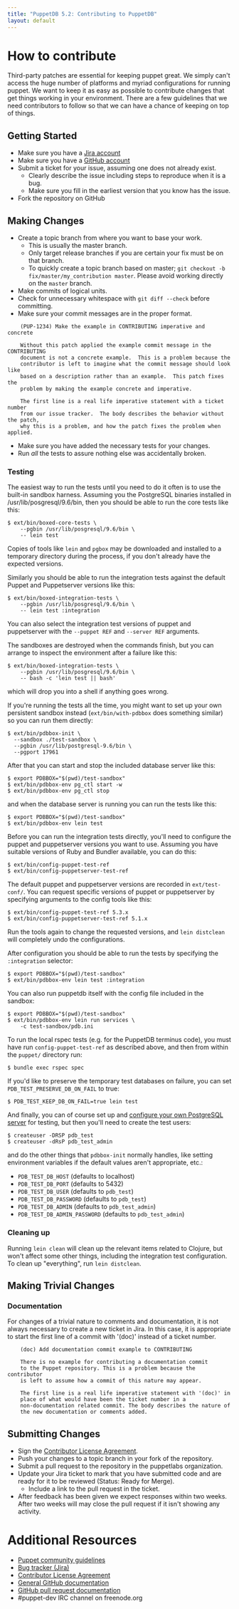 ```yaml
---
title: "PuppetDB 5.2: Contributing to PuppetDB"
layout: default
---
```


[configure_postgres]: ./configure.markdown#using-postgresql

# How to contribute

Third-party patches are essential for keeping puppet great. We simply can't
access the huge number of platforms and myriad configurations for running
puppet. We want to keep it as easy as possible to contribute changes that
get things working in your environment. There are a few guidelines that we
need contributors to follow so that we can have a chance of keeping on
top of things.

## Getting Started

* Make sure you have a [Jira account](http://tickets.puppetlabs.com)
* Make sure you have a [GitHub account](https://github.com/signup/free)
* Submit a ticket for your issue, assuming one does not already exist.
  * Clearly describe the issue including steps to reproduce when it is a bug.
  * Make sure you fill in the earliest version that you know has the issue.
* Fork the repository on GitHub

## Making Changes

* Create a topic branch from where you want to base your work.
  * This is usually the master branch.
  * Only target release branches if you are certain your fix must be on that
    branch.
  * To quickly create a topic branch based on master; `git checkout -b
    fix/master/my_contribution master`. Please avoid working directly on the
    `master` branch.
* Make commits of logical units.
* Check for unnecessary whitespace with `git diff --check` before committing.
* Make sure your commit messages are in the proper format.

```
    (PUP-1234) Make the example in CONTRIBUTING imperative and concrete

    Without this patch applied the example commit message in the CONTRIBUTING
    document is not a concrete example.  This is a problem because the
    contributor is left to imagine what the commit message should look like
    based on a description rather than an example.  This patch fixes the
    problem by making the example concrete and imperative.

    The first line is a real life imperative statement with a ticket number
    from our issue tracker.  The body describes the behavior without the patch,
    why this is a problem, and how the patch fixes the problem when applied.
```

* Make sure you have added the necessary tests for your changes.
* Run _all_ the tests to assure nothing else was accidentally broken.

### Testing

The easiest way to run the tests until you need to do it often is to
use the built-in sandbox harness.  Assuming you the PostgreSQL
binaries installed in /usr/lib/posgresql/9.6/bin, then you should be
able to run the core tests like this:

    $ ext/bin/boxed-core-tests \
        --pgbin /usr/lib/posgresql/9.6/bin \
        -- lein test

Copies of tools like `lein` and `pgbox` may be downloaded and
installed to a temporary directory during the process, if you don't
already have the expected versions.

Similarly you should be able to run the integration tests against the
default Puppet and Puppetserver versions like this:

    $ ext/bin/boxed-integration-tests \
        --pgbin /usr/lib/posgresql/9.6/bin \
        -- lein test :integration

You can also select the integration test versions of puppet and
puppetserver with the `--puppet REF` and `--server REF` arguments.

The sandboxes are destroyed when the commands finish, but you can
arrange to inspect the environment after a failure like this:

    $ ext/bin/boxed-integration-tests \
        --pgbin /usr/lib/posgresql/9.6/bin \
        -- bash -c 'lein test || bash'

which will drop you into a shell if anything goes wrong.

If you're running the tests all the time, you might want to set up
your own persistent sandbox instead (`ext/bin/with-pdbbox` does
something similar) so you can run them directly:

    $ ext/bin/pdbbox-init \
      --sandbox ./test-sandbox \
      --pgbin /usr/lib/postgresql-9.6/bin \
      --pgport 17961

After that you can start and stop the included database server like
this:

    $ export PDBBOX="$(pwd)/test-sandbox"
    $ ext/bin/pdbbox-env pg_ctl start -w
    $ ext/bin/pdbbox-env pg_ctl stop

and when the database server is running you can run the tests like
this:

    $ export PDBBOX="$(pwd)/test-sandbox"
    $ ext/bin/pdbbox-env lein test

Before you can run the integration tests directly, you'll need to
configure the puppet and puppetserver versions you want to use.
Assuming you have suitable versions of Ruby and Bundler available, you
can do this:

    $ ext/bin/config-puppet-test-ref
    $ ext/bin/config-puppetserver-test-ref

The default puppet and puppetserver versions are recorded in
`ext/test-conf/`.  You can request specific versions of puppet or
puppetserver by specifying arguments to the config tools like this:

    $ ext/bin/config-puppet-test-ref 5.3.x
    $ ext/bin/config-puppetserver-test-ref 5.1.x

Run the tools again to change the requested versions, and `lein
distclean` will completely undo the configurations.

After configuration you should be able to run the tests by specifying
the `:integration` selector:

    $ export PDBBOX="$(pwd)/test-sandbox"
    $ ext/bin/pdbbox-env lein test :integration

You can also run puppetdb itself with the config file included in the
sandbox:

    $ export PDBBOX="$(pwd)/test-sandbox"
    $ ext/bin/pdbbox-env lein run services \
        -c test-sandbox/pdb.ini

To run the local rspec tests (e.g. for the PuppetDB terminus code),
you must have run `config-puppet-test-ref` as described above, and
then from within the `puppet/` directory run:

    $ bundle exec rspec spec

If you'd like to preserve the temporary test databases on failure, you can
set `PDB_TEST_PRESERVE_DB_ON_FAIL` to true:

    $ PDB_TEST_KEEP_DB_ON_FAIL=true lein test

And finally, you can of course set up and [configure your own
PostgreSQL server][configure_postgres] for testing, but then you'll
need to create the test users:

    $ createuser -DRSP pdb_test
    $ createuser -dRsP pdb_test_admin

and do the other things that `pdbbox-init` normally handles, like
setting environment variables if the default values aren't
appropriate, etc.:

  * `PDB_TEST_DB_HOST` (defaults to localhost)
  * `PDB_TEST_DB_PORT` (defaults to 5432)
  * `PDB_TEST_DB_USER` (defaults to `pdb_test`)
  * `PDB_TEST_DB_PASSWORD` (defaults to `pdb_test`)
  * `PDB_TEST_DB_ADMIN` (defaults to `pdb_test_admin`)
  * `PDB_TEST_DB_ADMIN_PASSWORD` (defaults to `pdb_test_admin`)

### Cleaning up

Running `lein clean` will clean up the relevant items related to
Clojure, but won't affect some other things, including the integration
test configuration.  To clean up "everything", run `lein distclean`.

## Making Trivial Changes

### Documentation

For changes of a trivial nature to comments and documentation, it is not
always necessary to create a new ticket in Jira. In this case, it is
appropriate to start the first line of a commit with '(doc)' instead of
a ticket number.

```
    (doc) Add documentation commit example to CONTRIBUTING

    There is no example for contributing a documentation commit
    to the Puppet repository. This is a problem because the contributor
    is left to assume how a commit of this nature may appear.

    The first line is a real life imperative statement with '(doc)' in
    place of what would have been the ticket number in a
    non-documentation related commit. The body describes the nature of
    the new documentation or comments added.
```

## Submitting Changes

* Sign the [Contributor License Agreement](http://links.puppetlabs.com/cla).
* Push your changes to a topic branch in your fork of the repository.
* Submit a pull request to the repository in the puppetlabs organization.
* Update your Jira ticket to mark that you have submitted code and are ready for it to be reviewed (Status: Ready for Merge).
  * Include a link to the pull request in the ticket.
* After feedback has been given we expect responses within two weeks. After two
  weeks will may close the pull request if it isn't showing any activity.

# Additional Resources

* [Puppet community guidelines](https://docs.puppet.com/community/community_guidelines.html)
* [Bug tracker (Jira)](http://tickets.puppetlabs.com)
* [Contributor License Agreement](http://links.puppetlabs.com/cla)
* [General GitHub documentation](http://help.github.com/)
* [GitHub pull request documentation](http://help.github.com/send-pull-requests/)
* #puppet-dev IRC channel on freenode.org
